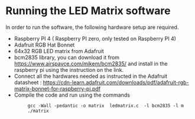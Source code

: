 # Running the LED Matrix software

In order to run the software, the following hardware setup are required.

* Raspberry PI 4 ( Raspberry PI zero, only tested on Raspberry PI 4)
* Adafruit RGB Hat Bonnet
* 64x32 RGB LED matrix from Adafruit
* bcm2835 library, you can download it from https://www.airspayce.com/mikem/bcm2835/ and install in the raspberry pi using the instruction on the link.
* Connect all the hardwares needed as instructed in the Adafruit datasheet : https://cdn-learn.adafruit.com/downloads/pdf/adafruit-rgb-matrix-bonnet-for-raspberry-pi.pdf
* Compile the code and run using the commands
  ``` 
       gcc -Wall -pedantic -o matrix  ledmatrix.c  -l bcm2835 -l m
       ./matrix
```
